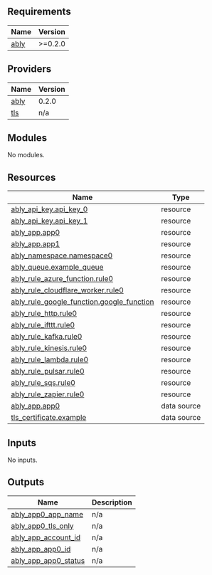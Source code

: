## Requirements

| Name | Version |
|------|---------|
| <a name="requirement_ably"></a> [ably](#requirement\_ably) | >=0.2.0 |

## Providers

| Name | Version |
|------|---------|
| <a name="provider_ably"></a> [ably](#provider\_ably) | 0.2.0 |
| <a name="provider_tls"></a> [tls](#provider\_tls) | n/a |

## Modules

No modules.

## Resources

| Name | Type |
|------|------|
| [ably_api_key.api_key_0](https://registry.terraform.io/providers/ably/ably/latest/docs/resources/api_key) | resource |
| [ably_api_key.api_key_1](https://registry.terraform.io/providers/ably/ably/latest/docs/resources/api_key) | resource |
| [ably_app.app0](https://registry.terraform.io/providers/ably/ably/latest/docs/resources/app) | resource |
| [ably_app.app1](https://registry.terraform.io/providers/ably/ably/latest/docs/resources/app) | resource |
| [ably_namespace.namespace0](https://registry.terraform.io/providers/ably/ably/latest/docs/resources/namespace) | resource |
| [ably_queue.example_queue](https://registry.terraform.io/providers/ably/ably/latest/docs/resources/queue) | resource |
| [ably_rule_azure_function.rule0](https://registry.terraform.io/providers/ably/ably/latest/docs/resources/rule_azure_function) | resource |
| [ably_rule_cloudflare_worker.rule0](https://registry.terraform.io/providers/ably/ably/latest/docs/resources/rule_cloudflare_worker) | resource |
| [ably_rule_google_function.google_function](https://registry.terraform.io/providers/ably/ably/latest/docs/resources/rule_google_function) | resource |
| [ably_rule_http.rule0](https://registry.terraform.io/providers/ably/ably/latest/docs/resources/rule_http) | resource |
| [ably_rule_ifttt.rule0](https://registry.terraform.io/providers/ably/ably/latest/docs/resources/rule_ifttt) | resource |
| [ably_rule_kafka.rule0](https://registry.terraform.io/providers/ably/ably/latest/docs/resources/rule_kafka) | resource |
| [ably_rule_kinesis.rule0](https://registry.terraform.io/providers/ably/ably/latest/docs/resources/rule_kinesis) | resource |
| [ably_rule_lambda.rule0](https://registry.terraform.io/providers/ably/ably/latest/docs/resources/rule_lambda) | resource |
| [ably_rule_pulsar.rule0](https://registry.terraform.io/providers/ably/ably/latest/docs/resources/rule_pulsar) | resource |
| [ably_rule_sqs.rule0](https://registry.terraform.io/providers/ably/ably/latest/docs/resources/rule_sqs) | resource |
| [ably_rule_zapier.rule0](https://registry.terraform.io/providers/ably/ably/latest/docs/resources/rule_zapier) | resource |
| [ably_app.app0](https://registry.terraform.io/providers/ably/ably/latest/docs/data-sources/app) | data source |
| [tls_certificate.example](https://registry.terraform.io/providers/hashicorp/tls/latest/docs/data-sources/certificate) | data source |

## Inputs

No inputs.

## Outputs

| Name | Description |
|------|-------------|
| <a name="output_ably_app0_app_name"></a> [ably\_app0\_app\_name](#output\_ably\_app0\_app\_name) | n/a |
| <a name="output_ably_app0_tls_only"></a> [ably\_app0\_tls\_only](#output\_ably\_app0\_tls\_only) | n/a |
| <a name="output_ably_app_account_id"></a> [ably\_app\_account\_id](#output\_ably\_app\_account\_id) | n/a |
| <a name="output_ably_app_app0_id"></a> [ably\_app\_app0\_id](#output\_ably\_app\_app0\_id) | n/a |
| <a name="output_ably_app_app0_status"></a> [ably\_app\_app0\_status](#output\_ably\_app\_app0\_status) | n/a |
